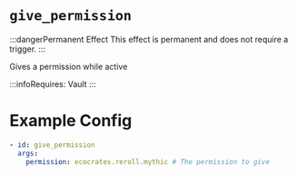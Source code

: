 # `give_permission`
:::dangerPermanent Effect
This effect is permanent and does not require a trigger.
:::

Gives a permission while active

:::infoRequires:
Vault
:::
# Example Config
```yaml
- id: give_permission
  args:
    permission: ecocrates.reroll.mythic # The permission to give
```